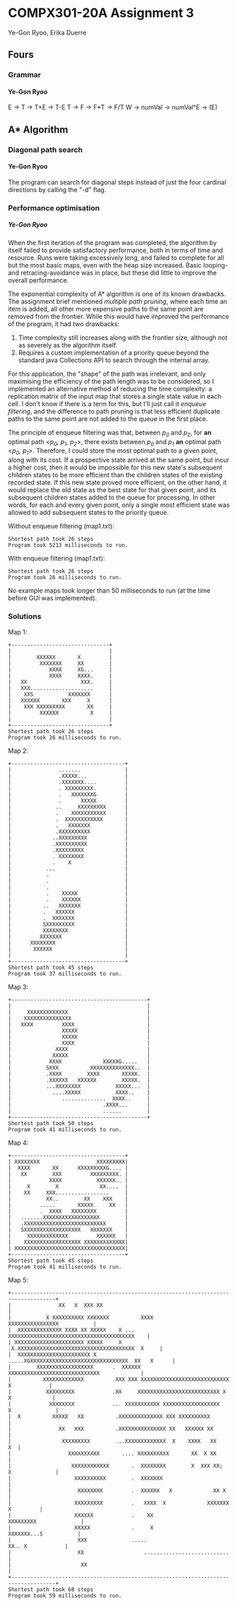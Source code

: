# COMPX301-20A Assignment 3
Ye-Gon Ryoo, Erika Duerre

## Fours

### Grammar

#### Ye-Gon Ryoo

E -> T
  -> T+E
  -> T-E
T -> F
  -> F*T
  -> F/T
W -> numVal
  -> numVal^E
  -> (E)

## A* Algorithm

### Diagonal path search

#### Ye-Gon Ryoo

The program can search for diagonal steps instead of just the four cardinal directions by calling the "-d" flag.

### Performance optimisation

##### Ye-Gon Ryoo

When the first iteration of the program was completed, the algorithm by itself failed to provide satisfactory performance, both in terms of time and resource. Runs were taking excessively long, and failed to complete for all but the most basic maps, even with the heap size increased. Basic looping- and retracing-avoidance was in place, but these did little to improve the overall performance.

The exponential complexity of A* algorithm is one of its known drawbacks. The assignment brief mentioned *multiple path pruning*, where each time an item is added, all other more expensive paths to the same point are removed from the frontier. While this would have improved the performance of the program, it had two drawbacks:
1. Time complexity still increases along with the frontier size, although not as severely as the algorithm itself.
2. Requires a custom implementation of a priority queue beyond the standard java Collections API to search through the internal array.

For this application, the "shape" of the path was irrelevant, and only maximising the efficiency of the path length was to be considered, so I implemented an alternative method of reducing the time complexity: a replication matrix of the input map that stores a single state value in each cell. I don't know if there is a term for this, but I'll just call it *enqueue filtering*, and the difference to path pruning is that less efficient duplicate paths to the same point are not added to the queue in the first place.

The principle of enqueue filtering was that, between *p<sub>0</sub>* and *p<sub>2</sub>*, for **an** optimal path <*p<sub>0</sub>, p<sub>1</sub>, p<sub>2</sub>*>, there exists between *p<sub>0</sub>* and *p<sub>1</sub>* **an** optimal path <*p<sub>0</sub>, p<sub>1</sub>*>. Therefore, I could store the most optimal path to a given point, along with its cost. If a prospective state arrived at the same point, but incur a higher cost, then it would be impossible for this new state's subsequent children states to be more efficient than the children states of the existing recorded state. If this new state proved more efficient, on the other hand, it would replace the old state as the best state for that given point, and its subsequent children states added to the queue for processing. In other words, for each and every given point, only a single most efficient state was allowed to add subsequent states to the priority queue.

Without enqueue filtering (map1.txt):
```
Shortest path took 26 steps
Program took 5213 milliseconds to run.
```

With enqueue filtering (map1.txt):
```
Shortest path took 26 steps
Program took 26 milliseconds to run.
```
No example maps took longer than 50 milliseconds to run (at the time before GUI was implemented).

### Solutions

Map 1:
```
+-------------------------------+
|                               |
|        XXXXXX       X         |
|         XXXXXXX     XX        |
|            XXXX     XG...     |
|            XXXX     XXXX.     |
|   XX                 XXX.     |
|   XXX....................     |
|    XXS           XXXXXXX      |
|   XXXXXX       XXX     X      |
|    XXX XXXXXXXXX       XX     |
|         XXXXXX          X     |
|                               |
+-------------------------------+
Shortest path took 26 steps
Program took 26 milliseconds to run.
```

Map 2:
```
+------------------------------------+
|               .......              |
|               .XXXXX...            |
|               .XXXXXXX....         |
|               . XXXXXXXXX.         |
|               .   XXXXXXXG         |
|               .      XXXXX         |
|              ..     XXXXXXXXX      |
|              .    XXXXXXXXXXX      |
|              .  XXXXXXXXXXXX       |
|              .   XXXXXXX           |
|              .XXXXXXXXXX           |
|             ..XXXXXXXXX            |
|             .XXXXXXXXXX            |
|             .XXXXXXXXX             |
|             . XXXXXXXX             |
|             .    X                 |
|           ...                      |
|           .                        |
|           .                        |
|           .                        |
|           .    XXXXX               |
|           .    XXXXXX              |
|          ..   XXXXXXX              |
|          .   XXXXXX                |
|          .  XXXXXXX                |
|          SXXXXXXXXX                |
|          XXXXXXXX                  |
|         XXXXXXX                    |
|      XXXXXXXX                      |
|       XXXXXX                       |
|                                    |
+------------------------------------+
Shortest path took 45 steps
Program took 37 milliseconds to run.
```

Map 3:
```
+-------------------------------------------+
|                                           |
|     XXXXXXXXXXXXX                         |
|    XXXXXXXXXXXXXXX                        |
|   XXXX         XXXX                       |
|                XXXXX                      |
|                XXXXX                      |
|                XXXX                       |
|              XXXX                         |
|             XXXXX                         |
|            XXXX             XXXXXG.....   |
|           SXXX          XXXXXXXXXXXXXX..  |
|           .XXXX        XXXX       XXXXX.  |
|           .XXXXXX   XXXXXX        XXXXX.  |
|           ...XXXXXXXX           XXXXX...  |
|             ....XXXXX           XXXX..    |
|                ..............  XXXX..     |
|                             .XXXX...      |
|                             ......        |
+-------------------------------------------+
Shortest path took 50 steps
Program took 41 milliseconds to run.
```

Map 4:
```
+------------------------------------+
| XXXXXXXX                  XXXXXXXXX|
|  XXXX       XX      XXXXXXXXXG.... |
|   XX        XXX         XXXXXXXXX. |
|            XXXX           XXXXXX.. |
|     X        X             XX....  |
|    XX     XXX.................     |
|           XX..        XX    XXX    |
|         .....       XXXXX     XX   |
|         .  XXXX   XXXXXXXX         |
|   .......XXXXXXXXXXXXXXXXXX        |
|   .XXXXXXXXXXXXXXXXXXXXXXXXXX      |
|   SXXXXXXXXXXXXXXXXXX   XXXXXXX    |
|     XXXXXXXXXXXXX         XXXXXX   |
|    XXXXXXXXXXXXXXXXXX XXXXXXXXXXXXX|
| XXXXXXXXXXXXXXXXXXXXXXXXXXXXXXXXXXX|
+------------------------------------+
Shortest path took 45 steps
Program took 41 milliseconds to run.
```

Map 5:
```
+------------------------------------------------------------------------------------+
|               XX   X  XXX XX                                                       |
|           X XXXXXXXXXX XXXXXXX          XXXX            XXXXXXXXXXXXXXXX           |
|  XXXXXXXXXXXXXX XXXX XX XXXXX    X ... XXXXXXXXXXXXXXXXXXXXXXXXXXXXXXXXXXXXXXXX    |
| XXXXXXXXXXXXXXXXXXXXXX XXXXX     X .X.XXXXXXXXXXXXXXXXXXXXXXXXXXXXXXXXXXXXX  X     |
|  XXXXXXXXXXXXXXXXXXXXXXX X     .....XGXXXXXXXXXXXXXXXXXXXXXXXXXXXXXXX  XX   X      |
|        XXXXXXXXXXXXXXXXXX      .  XXXXXX XXXXXXXXXXXXXXXXXXXXXXXXXXXXX             |
|          XXXXXXXXXXXXX         .XXX XXX XXXXXXXXXXXXXXXXXXXXXXXXXXXX  X            |
|           XXXXXXXXX            .XX     XXXXXXXXXXXXXXXXXXXXXXXXXX X  X             |
|            XXXXXXXX            ..  XXXXXXXXXXX XXXXXXXXXXXXXXXXXX   X              |
|  X          XXXXX   XX          .XXXXXXXXXXXXXX XXX XXXXXXXXXX                     |
|               XX   XXX          .XXXXXXXXXXXXXXX XX   XXXXXX XX                    |
|                XXXXXXXXX        ...XXXXXXXXXXXXX  X    XXXX   XX                X  |
|                  XXXXXXXXXX       .... XXXXXXXXXX       XX  X XX                   |
|                   XXXXXXXXXXXX       .  XXXXXXXX        X  XXX XX;  X              |
|                    XXXXXXXXXX        .  XXXXXXX                                    |
|                     XXXXXXXX         .  XXXXXX   X             XX X                |
|                    XXXXXXXXX         .   XXXX  X             XXXXXXX     X         |
|                    XXXXXX            .    XX                XXXXXXXXX              |
|                    XXXXX             .     X                 XXXXXXX...S           |
|                     XXX              .....                       XX.. X            |
|                     XX                   ...........................               |
|                      XX                                                            |
+------------------------------------------------------------------------------------+
Shortest path took 68 steps
Program took 59 milliseconds to run.
```
